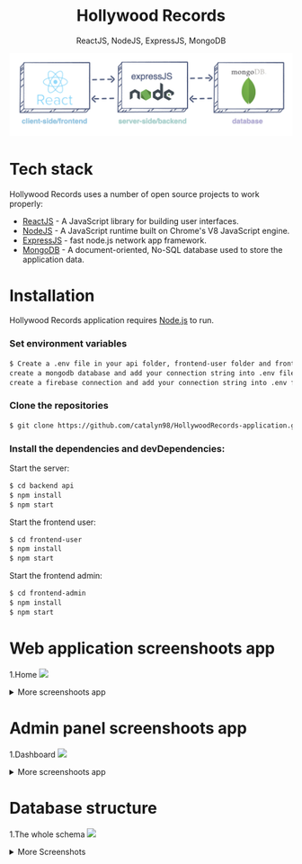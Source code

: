 <h1 align="center">
Hollywood Records
</h1>
<p align="center">
ReactJS, NodeJS, ExpressJS, MongoDB 
</p>

<img src="https://github.com/georgesimos/readme-assets/blob/master/cinema-plus/mern.png" />

# Tech stack
Hollywood Records uses a number of open source projects to work properly:
* [ReactJS](https://reactjs.org/) - A JavaScript library for building user interfaces.
* [NodeJS](https://nodejs.org/) - A JavaScript runtime built on Chrome's V8 JavaScript engine.
* [ExpressJS](https://expressjs.com/) - fast node.js network app framework.
* [MongoDB](https://www.mongodb.com/) - A document-oriented, No-SQL database used to store the application data.

# Installation
Hollywood Records application requires [Node.js](https://nodejs.org/)  to run.

### Set environment variables 
```sh
$ Create a .env file in your api folder, frontend-user folder and frontend-admin folder
create a mongodb database and add your connection string into .env file
create a firebase connection and add your connection string into .env file
```

### Clone the repositories
```sh
$ git clone https://github.com/catalyn98/HollywoodRecords-application.git
```

### Install the dependencies and devDependencies:
Start the server:
```sh
$ cd backend api
$ npm install 
$ npm start 
```
Start the frontend user:
```sh
$ cd frontend-user
$ npm install 
$ npm start 
```
Start the frontend admin:
```sh
$ cd frontend-admin
$ npm install 
$ npm start 
```

# Web application screenshoots app 

1.Home
<img src="https://github.com/catalyn98/hollywood-records/blob/main/screenshoots%20app/User/1.Home.png" />

<details>
  <summary>More screenshoots app</summary>
  2.All products by category
  <img src="https://github.com/catalyn98/hollywood-records/blob/main/screenshoots%20app/User/2.All%20products%20by%20category.png" />

  3.All products
  <img src="https://github.com/catalyn98/hollywood-records/blob/main/screenshoots%20app/User/3.All%20products.png" />

  4.Product details
  <img src="https://github.com/catalyn98/hollywood-records/blob/main/screenshoots%20app/User/4.Product%20details.png" />

  5.Cart
  <img src="https://github.com/catalyn98/hollywood-records/blob/main/screenshoots%20app/User/5.Cart.png" />

  6.My orders
  <img src="https://github.com/catalyn98/hollywood-records/blob/main/screenshoots%20app/User/6.My%20orders.png" />

  7.Login
  <img src="https://github.com/catalyn98/hollywood-records/blob/main/screenshoots%20app/User/7.Login.png" />

  8.Register
  <img src="https://github.com/catalyn98/hollywood-records/blob/main/screenshoots%20app/User/8.Register.png" />

  9.Reset password
  <img src="https://github.com/catalyn98/hollywood-records/blob/main/screenshoots%20app/User/9.Reset%20password.png" />

  10.Email reset password
  <img src="https://github.com/catalyn98/hollywood-records/blob/main/screenshoots%20app/User/10.Email%20reset%20password.png" />
</details>

# Admin panel screenshoots app

1.Dashboard
<img src="https://github.com/catalyn98/hollywood-records/blob/main/screenshoots%20app/Admin/1.Dashboard.png" />

<details>
  <summary>More screenshoots app</summary>
  2.Users list
  <img src="https://github.com/catalyn98/hollywood-records/blob/main/screenshoots%20app/Admin/2.Users%20list.png" />

  3.Orders list
  <img src="https://github.com/catalyn98/hollywood-records/blob/main/screenshoots%20app/Admin/3.Orders%20list.png" />

  4.Categories movies
  <img src="https://github.com/catalyn98/hollywood-records/blob/main/screenshoots%20app/Admin/4.Products%20list.png" />

  5.Add product
  <img src="https://github.com/catalyn98/hollywood-records/blob/main/screenshoots%20app/Admin/5.Add%20product.png" />

  6.Update product
  <img src="https://github.com/catalyn98/hollywood-records/blob/main/screenshoots%20app/Admin/6.Update%20product.png" />

  7.Categories products list 
  <img src="https://github.com/catalyn98/hollywood-records/blob/main/screenshoots%20app/Admin/7.Categories%20products list.png" />

  8.Add category product
  <img src="https://github.com/catalyn98/hollywood-records/blob/main/screenshoots%20app/Admin/8.Add%20category%20product.png" />
  
  9.Update category product
  <img src="https://github.com/catalyn98/hollywood-records/blob/main/screenshoots%20app/Admin/9.Update%20category%20product.png" />

  10.Login
  <img src="https://github.com/catalyn98/hollywood-records/blob/main/screenshoots%20app/Admin/10.Login.png" />
</details>

# Database structure

1.The whole schema
<img src="https://github.com/catalyn98/hollywood-records/blob/main/screenshoots%20app/Database/1.Structure%20of%20database.png" />

<details>
  <summary>More Screenshots</summary>
  2.User schema
  <img src="https://github.com/catalyn98/hollywood-records/blob/main/screenshoots%20app/Database/2.User%20collection.png" />

  3.Product schema
  <img src="https://github.com/catalyn98/hollywood-records/blob/main/screenshoots%20app/Database/3.Product%20collection.png" />

  4.Category product schema
  <img src="https://github.com/catalyn98/hollywood-records/blob/main/screenshoots%20app/Database/4.Category%20product%20collection.png" />

  5.Cart schema
  <img src="https://github.com/catalyn98/hollywood-records/blob/main/screenshoots%20app/Database/5.Cart%20collection.png" />

  6.Order schema
  <img src="https://github.com/catalyn98/hollywood-records/blob/main/screenshoots%20app/Database/6.Order%20collection.png" />
</details>

